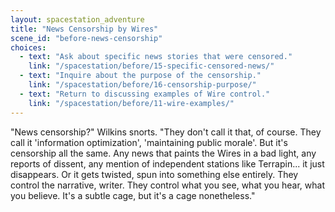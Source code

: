 ```yaml
---
layout: spacestation_adventure
title: "News Censorship by Wires"
scene_id: "before-news-censorship"
choices:
  - text: "Ask about specific news stories that were censored."
    link: "/spacestation/before/15-specific-censored-news/"
  - text: "Inquire about the purpose of the censorship."
    link: "/spacestation/before/16-censorship-purpose/"
  - text: "Return to discussing examples of Wire control."
    link: "/spacestation/before/11-wire-examples/"
---
```


"News censorship?" Wilkins snorts. "They don't call it that, of course. They call it 'information optimization', 'maintaining public morale'. But it's censorship all the same. Any news that paints the Wires in a bad light, any reports of dissent, any mention of independent stations like Terrapin... it just disappears. Or it gets twisted, spun into something else entirely. They control the narrative, writer. They control what you see, what you hear, what you believe. It's a subtle cage, but it's a cage nonetheless."
